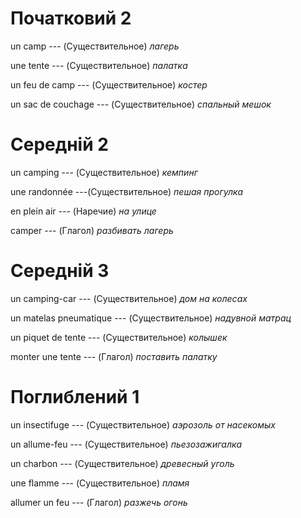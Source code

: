 # Початковий 2

un camp --- (Существительное)
*лагерь*



une tente --- (Существительное)
*палатка*



un feu de camp --- (Существительное)
*костер*



un sac de couchage --- (Существительное)
*спальный мешок*



# Середній 2

un camping --- (Существительное)
*кемпинг*



une randonnée ---(Существительное)
*пешая прогулка*



en plein air --- (Наречие)
*на улице*



camper --- (Глагол)
*разбивать лагерь*



# Середній 3

un camping-car --- (Существительное)
*дом на колесах*



un matelas pneumatique --- (Существительное)
*надувной матрац*



un piquet de tente --- (Существительное)
*колышек*



monter une tente --- (Глагол)
*поставить палатку*



# Поглиблений 1

un insectifuge --- (Существительное)
*аэрозоль от насекомых*



un allume-feu --- (Существительное)
*пьезозажигалка*



un charbon --- (Существительное)
*древесный уголь*



une flamme --- (Существительное)
*пламя*



allumer un feu --- (Глагол)
*разжечь огонь*
